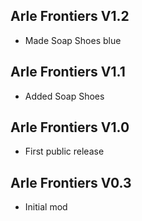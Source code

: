 ## Arle Frontiers V1.2
- Made Soap Shoes blue

## Arle Frontiers V1.1
- Added Soap Shoes

## Arle Frontiers V1.0
- First public release

## Arle Frontiers V0.3
- Initial mod
